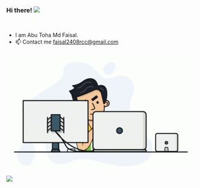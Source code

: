 ### Hi there! <img src="https://media.giphy.com/media/hvRJCLFzcasrR4ia7z/giphy.gif" width="25px">

<br />

- I am Abu Toha Md Faisal.
- 📫 Contact me faisal2408rcc@gmail.com

<img align="center" alt="GIF" src="https://github.com/atmfaisal/atmfaisal/blob/main/programmer.gif" width="498" height="312" />

<br />

![](https://visitor-badge.glitch.me/badge?page_id=atmfaisal.atmfaisal)
